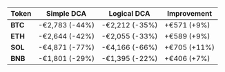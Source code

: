| Token | Simple DCA | Logical DCA | Improvement |
|-------|------------|-------------|-------------|
| **BTC** | -€2,783 (-44%) | -€2,212 (-35%) | +€571 (+9%) |
| **ETH** | -€2,644 (-42%) | -€2,055 (-33%) | +€589 (+9%) |
| **SOL** | -€4,871 (-77%) | -€4,166 (-66%) | +€705 (+11%) |
| **BNB** | -€1,801 (-29%) | -€1,395 (-22%) | +€406 (+7%) | 